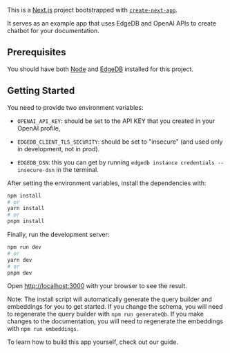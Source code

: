 This is a [Next.js](https://nextjs.org/) project bootstrapped with [`create-next-app`](https://github.com/vercel/next.js/tree/canary/packages/create-next-app).

It serves as an example app that uses EdgeDB and OpenAI APIs to create chatbot for your documentation.

## Prerequisites

You should have both [Node](https://nodejs.org/en) and [EdgeDB](https://www.edgedb.com/install) installed for this project.

## Getting Started

You need to provide two environment variables:

- `OPENAI_API_KEY`: should be set to the API KEY that you created in your
  OpenAI profile,

- `EDGEDB_CLIENT_TLS_SECURITY`: should be set to "insecure" (and used only in development,
  not in prod).

- `EDGEDB_DSN`: this you can get by running `edgedb instance credentials --insecure-dsn` in the terminal.

After setting the environment variables, install the dependencies with:

```bash
npm install
# or
yarn install
# or
pnpm install
```

Finally, run the development server:

```bash
npm run dev
# or
yarn dev
# or
pnpm dev
```

Open [http://localhost:3000](http://localhost:3000) with your browser to see the result.

Note: The install script will automatically generate the query builder and embeddings for you to get started. If you change the schema, you will need to regenerate the query builder with `npm run generateQb`. If you make changes to the documentation, you will need to regenerate the embeddings with `npm run embeddings`.

To learn how to build this app yourself, check out our guide.

